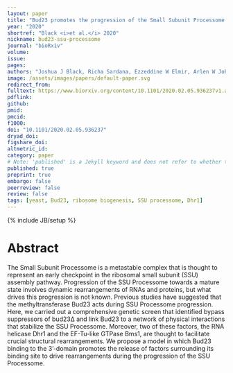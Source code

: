 ```yaml
---
layout: paper
title: "Bud23 promotes the progression of the Small Subunit Processome to the pre-40S ribosome in Saccharomyces cerevisiae"
year: "2020"
shortref: "Black <i>et al.</i> 2020"
nickname: bud23-ssu-processome
journal: "bioRxiv"
volume: 
issue: 
pages: 
authors: "Joshua J Black, Richa Sardana, Ezzeddine W Elmir, Arlen W Johnson"
image: /assets/images/papers/default-paper.svg
redirect_from: 
fulltext: https://www.biorxiv.org/content/10.1101/2020.02.05.936237v1.abstract
pdflink: 
github: 
pmid: 
pmcid: 
f1000: 
doi: "10.1101/2020.02.05.936237"
dryad_doi:
figshare_doi: 
altmetric_id: 
category: paper
# Note: 'published' is a Jekyll keyword and does not refer to whether the paper is published, but rather to whether this Markdown should be part of the rendered site.
published: true
preprint: true
embargo: false	
peerreview: false
review: false
tags: [yeast, Bud23, ribosome biogenesis, SSU processome, Dhr1]
---
```

{% include JB/setup %}

# Abstract 

The Small Subunit Processome is a metastable complex that is thought to represent an early checkpoint in the ribosomal small subunit (SSU) assembly pathway. Progression of the SSU Processome towards a mature state involves dynamic rearrangements of RNAs and proteins, but what drives this progression is not known. Previous studies have suggested that the methyltransferase Bud23 acts during SSU Processome progression. Here, we carried out a comprehensive genetic screen that identified bypass suppressors of bud23Δ and link Bud23 to a network of physical interactions that stabilize the SSU Processome. Moreover, two of these factors, the RNA helicase Dhr1 and the EF-Tu-like GTPase Bms1, are thought to facilitate crucial structural rearrangements. We propose a model in which Bud23 binding to the 3’-domain promotes the release of factors surrounding its binding site to drive rearrangements during the progression of the SSU Processome.